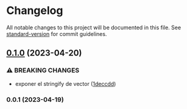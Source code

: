 # Changelog

All notable changes to this project will be documented in this file. See [standard-version](https://github.com/conventional-changelog/standard-version) for commit guidelines.

## [0.1.0](https://github.com/ByDSA/dalgo-ts/compare/v0.0.1...v0.1.0) (2023-04-20)


### ⚠ BREAKING CHANGES

* exponer el stringify de vector ([1deccdd](https://github.com/ByDSA/dalgo-ts/commit/1deccdd19f90cd8adbad86f342029852a0ae8a8b))

### 0.0.1 (2023-04-19)
